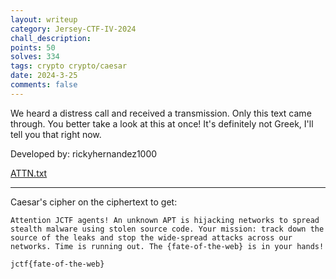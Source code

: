 ```yaml
---
layout: writeup
category: Jersey-CTF-IV-2024
chall_description:
points: 50
solves: 334
tags: crypto crypto/caesar
date: 2024-3-25
comments: false
---
```


We heard a distress call and received a transmission. Only this text came through. You better take a look at this at once! It's definitely not Greek, I'll tell you that right now.  

Developed by: rickyhernandez1000  

[ATTN.txt](https://github.com/Nightxade/ctf-writeups/blob/master/assets/CTFs/Jersey-CTF-IV-2024/ATTN.txt)  

---

Caesar's cipher on the ciphertext to get:  

```
Attention JCTF agents! An unknown APT is hijacking networks to spread stealth malware using stolen source code. Your mission: track down the source of the leaks and stop the wide-spread attacks across our networks. Time is running out. The {fate-of-the-web} is in your hands!
```

    jctf{fate-of-the-web}